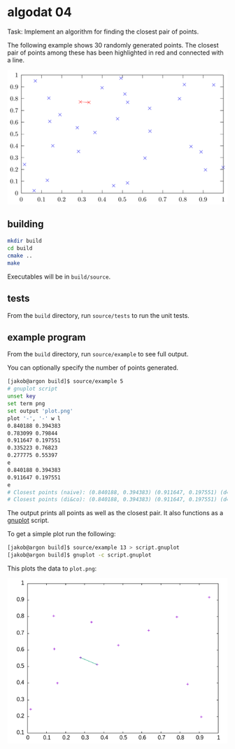 # algodat 04

Task:  Implement an algorithm for finding the closest pair of points.

The following example shows 30 randomly generated points.
The closest pair of points among these has been highlighted in red and
connected with a line.

![30 random points](doc/plot_0.svg#)

## building
```sh
mkdir build
cd build
cmake ..
make
```

Executables will be in `build/source`.

## tests
From the `build` directory, run `source/tests` to run the unit tests.

## example program
From the `build` directory, run `source/example` to see full output.

You can optionally specify the number of points generated.

```sh
[jakob@argon build]$ source/example 5
# gnuplot script
unset key
set term png
set output 'plot.png'
plot '-', '-' w l
0.840188 0.394383
0.783099 0.79844
0.911647 0.197551
0.335223 0.76823
0.277775 0.55397
e
0.840188 0.394383
0.911647 0.197551
e
# Closest points (naive): (0.840188, 0.394383) (0.911647, 0.197551) (d=0.209402)
# Closest points (di&co): (0.840188, 0.394383) (0.911647, 0.197551) (d=0.209402)
```

The output prints all points as well as the closest pair.
It also functions as a [gnuplot](http://www.gnuplot.info/) script.

To get a simple plot run the following:
```sh
[jakob@argon build]$ source/example 13 > script.gnuplot
[jakob@argon build]$ gnuplot -c script.gnuplot
```

This plots the data to `plot.png`:

![output of gnuplot script](doc/plot_1.png)
